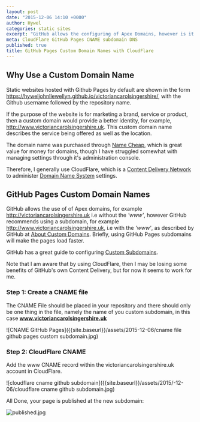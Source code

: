```yaml
---
layout: post
date: "2015-12-06 14:10 +0000"
author: Hywel
categories: static sites
excerpt: "GitHub allows the configuring of Apex Domains, however is it recommended to use a subdomain’.The CNAME file should be placed in your repository and there should only be one thing in the file, namely the name of you custom subdomain.  Add the www CNAME record within the CloudFlare account."
meta: CloudFlare GitHub Pages CNAME subdomain DNS
published: true
title: GitHub Pages Custom Domain Names with CloudFlare
---
```


## Why Use a Custom Domain Name

Static websites hosted with Github Pages by default are shown in the form https://hyweljohnllewellyn.github.io/victoriancarolsingershire/, with the Github username followed by the repository name.

If the purpose of the website is for marketing a brand, service or product, then a custom domain would provide a better identity, for example, http://www.victoriancarolsingershire.uk.  This custom domain name describes the service being offered as well as the location.

The domain name was purchased through [Name Cheap](http://namecheap.com), which is great value for money for domains, though I have struggled somewhat with managing settings through it's administration console.

Therefore, I generally use CloudFlare, which is a [Content Delivery Network](https://en.wikipedia.org/wiki/Content_delivery_network) to administer [Domain Name System](https://en.wikipedia.org/wiki/Domain_Name_System) settings.

## GitHub Pages Custom Domain Names

GitHub allows the use of of Apex domains, for example http://victoriancarolsingershire.uk i.e without the _'www'_, however  GitHub recommends using a subdomain, for example http://www.victoriancarolsingershire.uk, i.e with the _'www'_, as described by GitHub at [About Custom Domains](https://help.github.com/articles/about-custom-domains-for-github-pages-sites/).  Briefly, using GitHub Pages subdomains will make the pages load faster.

GitHub has a great guide to configuring [Custom Subdomains](https://help.github.com/articles/tips-for-configuring-a-cname-record-with-your-dns-provider/).

Note that I am aware that by using CloudFlare, then I may be losing some benefits of GitHub's own Content Delivery, but for now it seems to work for me.

### Step 1: Create a CNAME file
The CNAME File should be placed in your repository and there should only be one thing in the file, namely the name of you custom subdomain, in this case **www.victoriancarolsingershire.uk**

![CNAME GitHub Pages]({{site.baseurl}}/assets/2015-12-06/cname file github pages custom subdomain.jpg)

### Step 2: CloudFlare CNAME
Add the www CNAME record within the victoriancarolsingershire.uk account in CloudFlare.  

![cloudflare cname github subdomain]({{site.baseurl}}/assets/2015/-12-06/cloudflare cname github subdomain.jpg)

All Done, your page is published at the new subdomain:

![published.jpg]({{site.baseurl}}/assets/published.jpg)
